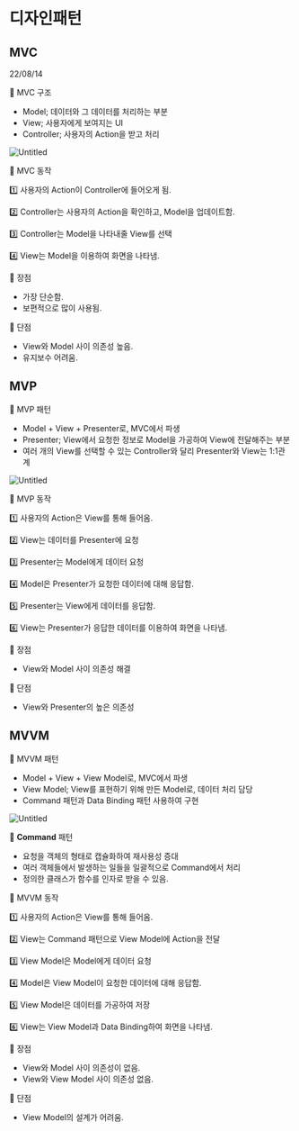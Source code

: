 # 디자인패턴

## MVC

22/08/14

📎 MVC 구조

- Model; 데이터와 그 데이터를 처리하는 부분
- View; 사용자에게 보여지는 UI
- Controller; 사용자의 Action을 받고 처리

![Untitled](%E1%84%83%E1%85%B5%E1%84%8C%E1%85%A1%E1%84%8B%E1%85%B5%E1%86%AB%E1%84%91%E1%85%A2%E1%84%90%E1%85%A5%E1%86%AB%203e6b7e0896d04503b4c09f304748bcb5/Untitled.png)

📎 MVC 동작

1️⃣ 사용자의 Action이 Controller에 들어오게 됨.

2️⃣ Controller는 사용자의 Action을 확인하고, Model을 업데이트함.

3️⃣ Controller는 Model을 나타내줄 View를 선택

4️⃣ View는 Model을 이용하여 화면을 나타냄.

📎 장점

- 가장 단순함.
- 보편적으로 많이 사용됨.

📎 단점

- View와 Model 사이 의존성 높음.
- 유지보수 어려움.

## MVP

📎 MVP 패턴

- Model + View + Presenter로, MVC에서 파생
- Presenter; View에서 요청한 정보로 Model을 가공하여 View에 전달해주는 부분
- 여러 개의 View를 선택할 수 있는 Controller와 달리 Presenter와 View는 1:1관계

![Untitled](%E1%84%83%E1%85%B5%E1%84%8C%E1%85%A1%E1%84%8B%E1%85%B5%E1%86%AB%E1%84%91%E1%85%A2%E1%84%90%E1%85%A5%E1%86%AB%203e6b7e0896d04503b4c09f304748bcb5/Untitled%201.png)

📎 MVP 동작

1️⃣ 사용자의 Action은 View를 통해 들어옴.

2️⃣ View는 데이터를 Presenter에 요청

3️⃣ Presenter는 Model에게 데이터 요청

4️⃣ Model은 Presenter가 요청한 데이터에 대해 응답함.

5️⃣ Presenter는 View에게 데이터를 응답함.

6️⃣ View는 Presenter가 응답한 데이터를 이용하여 화면을 나타냄.

📎 장점

- View와 Model 사이 의존성 해결

📎 단점

- View와 Presenter의 높은 의존성

## MVVM

📎 MVVM 패턴

- Model + View + View Model로, MVC에서 파생
- View Model; View를 표현하기 위해 만든 Model로, 데이터 처리 담당
- Command 패턴과 Data Binding 패턴 사용하여 구현

![Untitled](%E1%84%83%E1%85%B5%E1%84%8C%E1%85%A1%E1%84%8B%E1%85%B5%E1%86%AB%E1%84%91%E1%85%A2%E1%84%90%E1%85%A5%E1%86%AB%203e6b7e0896d04503b4c09f304748bcb5/Untitled%202.png)

📎 **Command** 패턴

- 요청을 객체의 형태로 캡슐화하여 재사용성 증대
- 여러 객체들에서 발생하는 일들을 일괄적으로 Command에서 처리
- 정의한 클래스가 함수를 인자로 받을 수 있음.

📎 MVVM 동작

1️⃣ 사용자의 Action은 View를 통해 들어옴.

2️⃣ View는 Command 패턴으로 View Model에 Action을 전달

3️⃣ View Model은 Model에게 데이터 요청

4️⃣ Model은 View Model이 요청한 데이터에 대해 응답함.

5️⃣ View Model은 데이터를 가공하여 저장

6️⃣ View는 View Model과 Data Binding하여 화면을 나타냄.

📎 장점

- View와 Model 사이 의존성이 없음.
- View와 View Model 사이 의존성 없음.

📎 단점

- View Model의 설계가 어려움.